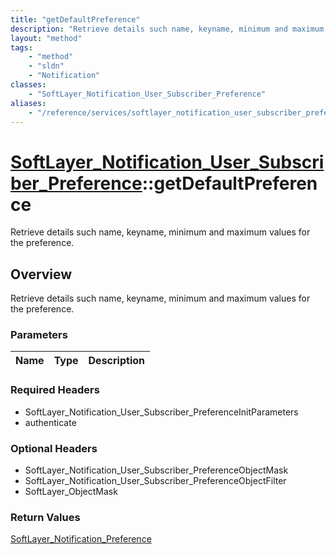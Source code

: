 ```yaml
---
title: "getDefaultPreference"
description: "Retrieve details such name, keyname, minimum and maximum values for the preference."
layout: "method"
tags:
    - "method"
    - "sldn"
    - "Notification"
classes:
    - "SoftLayer_Notification_User_Subscriber_Preference"
aliases:
    - "/reference/services/softlayer_notification_user_subscriber_preference/getDefaultPreference"
---
```

# [SoftLayer_Notification_User_Subscriber_Preference](/reference/services/SoftLayer_Notification_User_Subscriber_Preference)::getDefaultPreference

Retrieve details such name, keyname, minimum and maximum values for the preference.


## Overview 
Retrieve details such name, keyname, minimum and maximum values for the preference.

### Parameters 
|Name | Type | Description |
| --- | --- | --- |


### Required Headers
* SoftLayer_Notification_User_Subscriber_PreferenceInitParameters
* authenticate

### Optional Headers
* SoftLayer_Notification_User_Subscriber_PreferenceObjectMask
* SoftLayer_Notification_User_Subscriber_PreferenceObjectFilter
* SoftLayer_ObjectMask

### Return Values
<a href='/reference/datatypes/SoftLayer_Notification_Preference'>SoftLayer_Notification_Preference </a>

